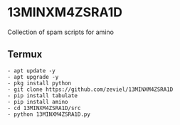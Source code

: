 # 13MINXM4ZSRA1D
Collection of spam scripts for amino

## Termux
```shell
- apt update -y
- apt upgrade -y
- pkg install python
- git clone https://github.com/zeviel/13MINXM4ZSRA1D
- pip install tabulate
- pip install amino
- cd 13MINXM4ZSRA1D/src
- python 13MINXM4ZSRA1D.py
```
